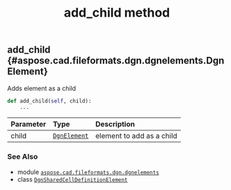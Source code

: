 ﻿---
title: add_child method
second_title: Aspose.CAD for Python via .NET API References
description: 
type: docs
weight: 20
url: /aspose.cad.fileformats.dgn.dgnelements/dgnsharedcelldefinitionelement/add_child/
is_root: false
---

## add_child {#aspose.cad.fileformats.dgn.dgnelements.DgnElement}

Adds element as a child



```python
def add_child(self, child):
    ...
```


| Parameter | Type | Description |
| :- | :- | :- |
| child | [`DgnElement`](/cad/python-net/aspose.cad.fileformats.dgn.dgnelements/dgnelement) | element to add as a child |



### See Also
* module [`aspose.cad.fileformats.dgn.dgnelements`](../../)
* class [`DgnSharedCellDefinitionElement`](/cad/python-net/aspose.cad.fileformats.dgn.dgnelements/dgnsharedcelldefinitionelement)
